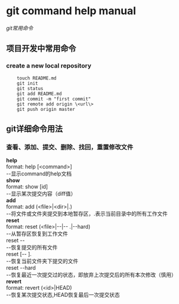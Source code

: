 git command help manual
==================
*git常用命令*

项目开发中常用命令
----------------

### create a new local repository
		touch README.md
		git init
		git status
		git add README.md
		git commit -m "first commit"
		git remote add origin \<url\>
		git push origin master


git详细命令用法
--------------------

### 查看、添加、提交、删除、找回，重置修改文件

**help**<br/>
		format: help [\<command\>]<br/>
		--显示command的help文档<br/>
**show**<br/>
		format: show [id]<br/>
		--显示某次提交内容（diff值）<br/>
**add**<br/>
		format: add (\<file\>|\<dir\>|.)<br/>
		--将文件或文件夹提交到本地暂存区，.表示当前目录中的所有工作文件<br/>
**reset**<br/>
		format: reset (\<file\>|--|-- .|--hard)<br/>
		--从暂存区恢复到工作文件<br/>
		reset --<br/>
		--恢复提交的所有文件<br/>
		reset [-- ].<br/>
		--恢复当前文件夹下提交的文件<br/>
		reset --hard<br/>
		--恢复最近一次提交过的状态，即放弃上次提交后的所有本次修改（慎用）<br/>
**revert**<br/>
		format: revert (\<id\>|HEAD)<br/>
		--恢复某次提交状态,HEAD恢复最后一次提交状态<br/>
